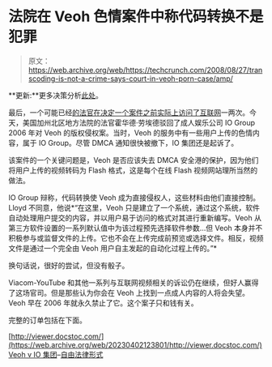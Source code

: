 # 法院在 Veoh 色情案件中称代码转换不是犯罪

> 原文：<https://web.archive.org/web/https://techcrunch.com/2008/08/27/transcoding-is-not-a-crime-says-court-in-veoh-porn-case/amp/>

**更新:**更多决策分析[此处](https://web.archive.org/web/20230402123801/https://techcrunch.com/2008/08/28/what-the-veoh-decision-means-for-youtube-and-others/)。

最后，一个可能已经[的法官在决定一个案件之前实际上访问了互联网](https://web.archive.org/web/20230402123801/https://techcrunch.com/2008/07/03/judge-protects-youtubes-source-code-throws-users-to-the-wolves/)一两次。今天，美国加州北区地方法院的法官霍华德·劳埃德驳回了成人娱乐公司 IO Group 2006 年对 Veoh 的版权侵权案。当时，Veoh 的服务中有一些用户上传的色情内容，属于 IO Group。尽管 DMCA 通知很快被撤下，IO 集团还是起诉了。

该案件的一个关键问题是，Veoh 是否应该失去 DMCA 安全港的保护，因为他们将用户上传的视频转码为 Flash 格式，这是每个在线 Flash 视频网站理所当然的做法。

IO Group 辩称，代码转换使 Veoh 成为直接侵权人，这些材料由他们直接控制。Lloyd 不同意，他说*“在这里，Veoh 只是建立了一个系统，通过这个系统，软件自动处理用户提交的内容，并以用户易于访问的格式对其进行重新编写。Veoh 从第三方软件设置的一系列默认值中为该过程预先选择软件参数…但 Veoh 本身并不积极参与或监督文件的上传。它也不会在上传完成前预览或选择文件。相反，视频文件是通过一个完全由 Veoh 用户自主发起的自动化过程上传的。”*

换句话说，很好的尝试，但没有骰子。

Viacom-YouTube 和其他一系列与互联网视频相关的诉讼仍在继续，但好人赢得了这场官司。但是那些认为你会在 Veoh 上找到一点成人内容的人将会失望。Veoh 早在 2006 年就永久禁止了它。这个案子只和钱有关。

完整的订单包括在下面。

[http://viewer.docstoc.com/](https://web.archive.org/web/20230402123801/http://viewer.docstoc.com/)
[Veoh v IO 集团](https://web.archive.org/web/20230402123801/http://www.docstoc.com/docs/1081750/Veoh-v-IO-Group)–[自由法律形式](https://web.archive.org/web/20230402123801/http://www.docstoc.com/)

<amp-analytics data-credentials="include" class="i-amphtml-layout-fixed i-amphtml-layout-size-defined" i-amphtml-layout="fixed"></amp-analytics>